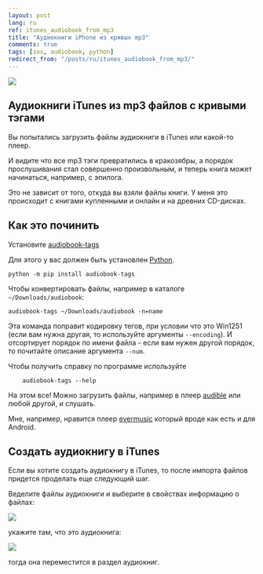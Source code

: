 ```yaml
---
layout: post
lang: ru
ref: itunes_audiobook_from_mp3
title: "Аудиокниги iPhone из кривых mp3"
comments: true
tags: [ios, audiobook, python]
redirect_from: "/posts/ru/itunes_audiobook_from_mp3/"
---
```

![](/images/brothers_karamazov_ardis.jpg)

## Аудиокниги iTunes из mp3 файлов с кривыми тэгами
Вы попытались загрузить файлы аудиокниги в iTunes или какой-то плеер.

И видите что все mp3 тэги превратились в кракозябры, а порядок прослушивания стал совершенно произвольным, и
теперь книга может начинаться, например, с эпилога.

Это не зависит от того, откуда вы взяли файлы книги. У меня это происходит с книгами купленными и онлайн и на древних
CD-дисках.

## Как это починить

Установите [audiobook-tags](https://github.com/andgineer/itunes-audiobook-from-mp3)

Для этого у вас должен быть установлен [Python](https://www.python.org/downloads/).

    python -m pip install audiobook-tags

Чтобы конвертировать файлы, например в каталоге `~/Downloads/audiobook`:

    audiobook-tags ~/Downloads/audiobook -n=name

Эта команда поправит кодировку тегов, при условии что это Win1251 (если вам нужна другая, то используйте
аргументы `--encoding`). И отсортирует порядок по имени файла - если вам нужен другой порядок, то почитайте
описание аргумента `--num`.

Чтобы получить справку по программе используйте

        audiobook-tags --help

На этом все! Можно загрузить файлы, например в плеер [audible](http://www.audible.com) или любой другой, и слушать.

Мне, например, нравится плеер [evermusic](https://apps.apple.com/ru/app/evermusic-%D0%BE%D1%84%D1%84%D0%BB%D0%B0%D0%B9%D0%BD-%D0%B0%D1%83%D0%B4%D0%B8%D0%BE%D0%BF%D0%BB%D0%B5%D0%B5%D1%80/id885367198)
который вроде как есть и для Android.

## Создать аудиокнигу в iTunes

Если вы хотите создать аудиокнигу в iTunes, то после импорта файлов придется проделать еще следующий шаг.

Веделите файлы аудиокниги и выберите в свойствах информацию о файлах:

![](/images/itunes_media_kind.png)

укажите там, что это аудиокнига:

![](/images/itunes_media_kind_select.png)

тогда она переместится в раздел аудиокниг.

